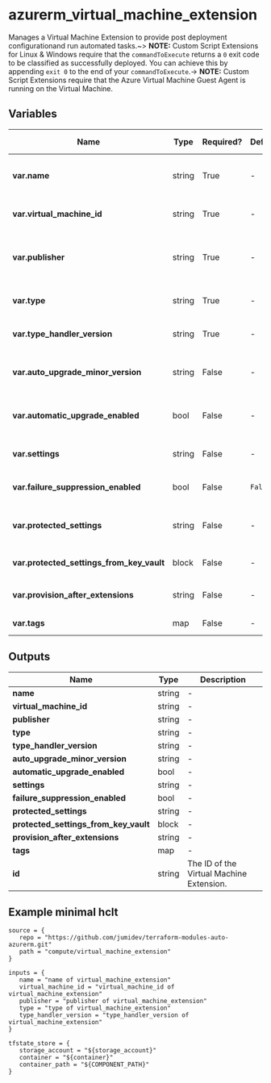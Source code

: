 # azurerm_virtual_machine_extension

Manages a Virtual Machine Extension to provide post deployment configurationand run automated tasks.~> **NOTE:** Custom Script Extensions for Linux & Windows require that the `commandToExecute` returns a `0` exit code to be classified as successfully deployed. You can achieve this by appending `exit 0` to the end of your `commandToExecute`.-> **NOTE:** Custom Script Extensions require that the Azure Virtual Machine Guest Agent is running on the Virtual Machine.

## Variables

| Name | Type | Required? |  Default  |  possible values |  Description |
| ---- | ---- | --------- |  ----------- | ----------- | ----------- |
| **var.name** | string | True | -  |  -  |  The name of the virtual machine extension peering. Changing this forces a new resource to be created. | 
| **var.virtual_machine_id** | string | True | -  |  -  |  The ID of the Virtual Machine. Changing this forces a new resource to be created | 
| **var.publisher** | string | True | -  |  -  |  The publisher of the extension, available publishers can be found by using the Azure CLI. Changing this forces a new resource to be created. | 
| **var.type** | string | True | -  |  -  |  The type of extension, available types for a publisher can be found using the Azure CLI. | 
| **var.type_handler_version** | string | True | -  |  -  |  Specifies the version of the extension to use, available versions can be found using the Azure CLI. | 
| **var.auto_upgrade_minor_version** | string | False | -  |  -  |  Specifies if the platform deploys the latest minor version update to the `type_handler_version` specified. | 
| **var.automatic_upgrade_enabled** | bool | False | -  |  -  |  Should the Extension be automatically updated whenever the Publisher releases a new version of this VM Extension? | 
| **var.settings** | string | False | -  |  -  |  The settings passed to the extension, these are specified as a JSON object in a string. | 
| **var.failure_suppression_enabled** | bool | False | `False`  |  `true`, `false`  |  Should failures from the extension be suppressed? Possible values are `true` or `false`. Defaults to `false`. | 
| **var.protected_settings** | string | False | -  |  -  |  The protected_settings passed to the extension, like settings, these are specified as a JSON object in a string. | 
| **var.protected_settings_from_key_vault** | block | False | -  |  -  |  A `protected_settings_from_key_vault` block. | 
| **var.provision_after_extensions** | string | False | -  |  -  |  Specifies the collection of extension names after which this extension needs to be provisioned. | 
| **var.tags** | map | False | -  |  -  |  A mapping of tags to assign to the resource. | 



## Outputs

| Name | Type | Description |
| ---- | ---- | --------- | 
| **name** | string  | - | 
| **virtual_machine_id** | string  | - | 
| **publisher** | string  | - | 
| **type** | string  | - | 
| **type_handler_version** | string  | - | 
| **auto_upgrade_minor_version** | string  | - | 
| **automatic_upgrade_enabled** | bool  | - | 
| **settings** | string  | - | 
| **failure_suppression_enabled** | bool  | - | 
| **protected_settings** | string  | - | 
| **protected_settings_from_key_vault** | block  | - | 
| **provision_after_extensions** | string  | - | 
| **tags** | map  | - | 
| **id** | string  | The ID of the Virtual Machine Extension. | 

## Example minimal hclt

```hcl
source = {
   repo = "https://github.com/jumidev/terraform-modules-auto-azurerm.git" 
   path = "compute/virtual_machine_extension" 
}

inputs = {
   name = "name of virtual_machine_extension" 
   virtual_machine_id = "virtual_machine_id of virtual_machine_extension" 
   publisher = "publisher of virtual_machine_extension" 
   type = "type of virtual_machine_extension" 
   type_handler_version = "type_handler_version of virtual_machine_extension" 
}

tfstate_store = {
   storage_account = "${storage_account}" 
   container = "${container}" 
   container_path = "${COMPONENT_PATH}" 
}


```